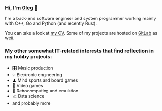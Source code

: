 ### Hi, I'm [Oleg](https://keyoxide.org/hkp/12E87E3B10361CD9D18C279C150BCCE50E7D2580) 👋

I'm a back-end software engineer and system programmer working mainly with C++, Go and Python (and recently Rust).

You can take a look at [my CV](https://github.com/oevseev/oevseev/raw/master/cv.pdf). Some of my projects are hosted on [GitLab](https://gitlab.com/oevseev) as well.

### My other somewhat IT-related interests that find reflection in my hobby projects:

- 🎛 Music production
- 💡 Electronic engineering
- ♟ Mind sports and board games
- 👾 Video games
- 💾 Retrocomputing and emulation
- 📈 Data science
- and probably more
